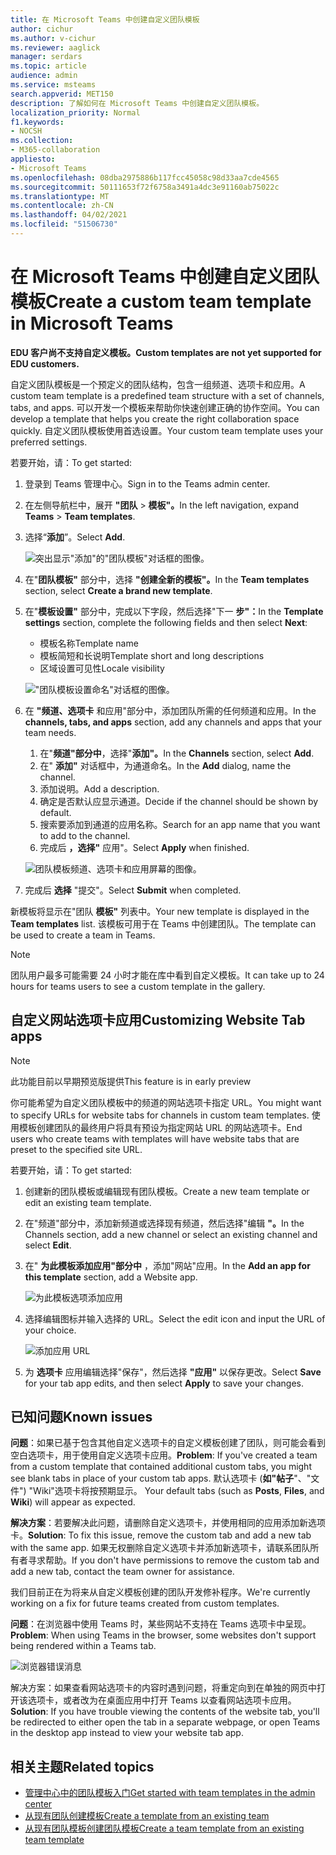 ```yaml
---
title: 在 Microsoft Teams 中创建自定义团队模板
author: cichur
ms.author: v-cichur
ms.reviewer: aaglick
manager: serdars
ms.topic: article
audience: admin
ms.service: msteams
search.appverid: MET150
description: 了解如何在 Microsoft Teams 中创建自定义团队模板。
localization_priority: Normal
f1.keywords:
- NOCSH
ms.collection:
- M365-collaboration
appliesto:
- Microsoft Teams
ms.openlocfilehash: 08dba2975886b117fcc45058c98d33aa7cde4565
ms.sourcegitcommit: 50111653f72f6758a3491a4dc3e91160ab75022c
ms.translationtype: MT
ms.contentlocale: zh-CN
ms.lasthandoff: 04/02/2021
ms.locfileid: "51506730"
---
```

# <a name="create-a-custom-team-template-in-microsoft-teams"></a><span data-ttu-id="17546-103">在 Microsoft Teams 中创建自定义团队模板</span><span class="sxs-lookup"><span data-stu-id="17546-103">Create a custom team template in Microsoft Teams</span></span>

<span data-ttu-id="17546-104">**EDU 客户尚不支持自定义模板。**</span><span class="sxs-lookup"><span data-stu-id="17546-104">**Custom templates are not yet supported for EDU customers.**</span></span>

<span data-ttu-id="17546-105">自定义团队模板是一个预定义的团队结构，包含一组频道、选项卡和应用。</span><span class="sxs-lookup"><span data-stu-id="17546-105">A custom team template is a predefined team structure with a set of channels, tabs, and apps.</span></span> <span data-ttu-id="17546-106">可以开发一个模板来帮助你快速创建正确的协作空间。</span><span class="sxs-lookup"><span data-stu-id="17546-106">You can develop a template that helps you create the right collaboration space quickly.</span></span> <span data-ttu-id="17546-107">自定义团队模板使用首选设置。</span><span class="sxs-lookup"><span data-stu-id="17546-107">Your custom team template uses your preferred settings.</span></span>  

<span data-ttu-id="17546-108">若要开始，请：</span><span class="sxs-lookup"><span data-stu-id="17546-108">To get started:</span></span>

1. <span data-ttu-id="17546-109">登录到 Teams 管理中心。</span><span class="sxs-lookup"><span data-stu-id="17546-109">Sign in to the Teams admin center.</span></span>

2. <span data-ttu-id="17546-110">在左侧导航栏中，展开 **"团队**  >  **模板"。**</span><span class="sxs-lookup"><span data-stu-id="17546-110">In the left navigation, expand **Teams** > **Team templates**.</span></span>

3. <span data-ttu-id="17546-111">选择“**添加**”。</span><span class="sxs-lookup"><span data-stu-id="17546-111">Select **Add**.</span></span>

    ![突出显示"添加"的"团队模板"对话框的图像。](media/team-templates-new.png)

4. <span data-ttu-id="17546-113">在"**团队模板"** 部分中，选择 **"创建全新的模板"。**</span><span class="sxs-lookup"><span data-stu-id="17546-113">In the **Team templates** section, select **Create a brand new template**.</span></span>

5. <span data-ttu-id="17546-114">在"**模板设置"** 部分中，完成以下字段，然后选择"下一 **步"：**</span><span class="sxs-lookup"><span data-stu-id="17546-114">In the **Template settings** section, complete the following fields and then select **Next**:</span></span>
    - <span data-ttu-id="17546-115">模板名称</span><span class="sxs-lookup"><span data-stu-id="17546-115">Template name</span></span>
    - <span data-ttu-id="17546-116">模板简短和长说明</span><span class="sxs-lookup"><span data-stu-id="17546-116">Template short and long descriptions</span></span>
    - <span data-ttu-id="17546-117">区域设置可见性</span><span class="sxs-lookup"><span data-stu-id="17546-117">Locale visibility</span></span>  

    !["团队模板设置命名"对话框的图像。](media/template-add-a-name.png)

6. <span data-ttu-id="17546-119">在 **"频道、选项卡** 和应用"部分中，添加团队所需的任何频道和应用。</span><span class="sxs-lookup"><span data-stu-id="17546-119">In the **channels, tabs, and apps** section, add any channels and apps that your team needs.</span></span>

    1. <span data-ttu-id="17546-120">在"**频道"部分中**，选择"**添加"。**</span><span class="sxs-lookup"><span data-stu-id="17546-120">In the **Channels** section, select **Add**.</span></span>
    2. <span data-ttu-id="17546-121">在" **添加"** 对话框中，为通道命名。</span><span class="sxs-lookup"><span data-stu-id="17546-121">In the **Add** dialog, name the channel.</span></span>
    3. <span data-ttu-id="17546-122">添加说明。</span><span class="sxs-lookup"><span data-stu-id="17546-122">Add a description.</span></span>
    4. <span data-ttu-id="17546-123">确定是否默认应显示通道。</span><span class="sxs-lookup"><span data-stu-id="17546-123">Decide if the channel should be shown by default.</span></span>
    5. <span data-ttu-id="17546-124">搜索要添加到通道的应用名称。</span><span class="sxs-lookup"><span data-stu-id="17546-124">Search for an app name that you want to add to the channel.</span></span>
    6. <span data-ttu-id="17546-125">完成后 **，选择"** 应用"。</span><span class="sxs-lookup"><span data-stu-id="17546-125">Select **Apply** when finished.</span></span>

    ![团队模板频道、选项卡和应用屏幕的图像。](media/template-channels-tabs-apps.png)

8. <span data-ttu-id="17546-127">完成后 **选择** "提交"。</span><span class="sxs-lookup"><span data-stu-id="17546-127">Select **Submit** when completed.</span></span>

<span data-ttu-id="17546-128">新模板将显示在"团队 **模板"** 列表中。</span><span class="sxs-lookup"><span data-stu-id="17546-128">Your new template is displayed in the **Team templates** list.</span></span> <span data-ttu-id="17546-129">该模板可用于在 Teams 中创建团队。</span><span class="sxs-lookup"><span data-stu-id="17546-129">The template can be used to create a team in Teams.</span></span>

> [!Note]
> <span data-ttu-id="17546-130">团队用户最多可能需要 24 小时才能在库中看到自定义模板。</span><span class="sxs-lookup"><span data-stu-id="17546-130">It can take up to 24 hours for teams users to see a custom template in the gallery.</span></span>

## <a name="customizing-website-tab-apps"></a><span data-ttu-id="17546-131">自定义网站选项卡应用</span><span class="sxs-lookup"><span data-stu-id="17546-131">Customizing Website Tab apps</span></span>

> [!Note]
> <span data-ttu-id="17546-132">此功能目前以早期预览版提供</span><span class="sxs-lookup"><span data-stu-id="17546-132">This feature is in early preview</span></span>

<span data-ttu-id="17546-133">你可能希望为自定义团队模板中的频道的网站选项卡指定 URL。</span><span class="sxs-lookup"><span data-stu-id="17546-133">You might want to specify URLs for website tabs for channels in custom team templates.</span></span> <span data-ttu-id="17546-134">使用模板创建团队的最终用户将具有预设为指定网站 URL 的网站选项卡。</span><span class="sxs-lookup"><span data-stu-id="17546-134">End users who create teams with templates will have website tabs that are preset to the specified site URL.</span></span>

<span data-ttu-id="17546-135">若要开始，请：</span><span class="sxs-lookup"><span data-stu-id="17546-135">To get started:</span></span>

1. <span data-ttu-id="17546-136">创建新的团队模板或编辑现有团队模板。</span><span class="sxs-lookup"><span data-stu-id="17546-136">Create a new team template or edit an existing team template.</span></span>

2. <span data-ttu-id="17546-137">在"频道"部分中，添加新频道或选择现有频道，然后选择"编辑 **"。**</span><span class="sxs-lookup"><span data-stu-id="17546-137">In the Channels section, add a new channel or select an existing channel and select **Edit**.</span></span>

3. <span data-ttu-id="17546-138">在" **为此模板添加应用"部分中** ，添加"网站"应用。</span><span class="sxs-lookup"><span data-stu-id="17546-138">In the **Add an app for this template** section, add a Website app.</span></span>

    ![为此模板选项添加应用](media/add-an-app-template.png)

4. <span data-ttu-id="17546-140">选择编辑图标并输入选择的 URL。</span><span class="sxs-lookup"><span data-stu-id="17546-140">Select the edit icon and input the URL of your choice.</span></span>

    ![添加应用 URL](media/add-url-app-template.png)

5. <span data-ttu-id="17546-142">为 **选项卡** 应用编辑选择"保存"，然后选择 **"应用"** 以保存更改。</span><span class="sxs-lookup"><span data-stu-id="17546-142">Select **Save** for your tab app edits, and then select **Apply** to save your changes.</span></span>

## <a name="known-issues"></a><span data-ttu-id="17546-143">已知问题</span><span class="sxs-lookup"><span data-stu-id="17546-143">Known issues</span></span>

<span data-ttu-id="17546-144">**问题**：如果已基于包含其他自定义选项卡的自定义模板创建了团队，则可能会看到空白选项卡，用于使用自定义选项卡应用。</span><span class="sxs-lookup"><span data-stu-id="17546-144">**Problem**: If you've created a team from a custom template that contained additional custom tabs, you might see blank tabs in place of your custom tab apps.</span></span> <span data-ttu-id="17546-145">默认选项卡 (**如"帖子**"、"文件") "Wiki"选项卡将按预期显示。  </span><span class="sxs-lookup"><span data-stu-id="17546-145">Your default tabs (such as **Posts**, **Files**, and **Wiki**) will appear as expected.</span></span>

<span data-ttu-id="17546-146">**解决方案**：若要解决此问题，请删除自定义选项卡，并使用相同的应用添加新选项卡。</span><span class="sxs-lookup"><span data-stu-id="17546-146">**Solution**: To fix this issue, remove the custom tab and add a new tab with the same app.</span></span> <span data-ttu-id="17546-147">如果无权删除自定义选项卡并添加新选项卡，请联系团队所有者寻求帮助。</span><span class="sxs-lookup"><span data-stu-id="17546-147">If you don't have permissions to remove the custom tab and add a new tab, contact the team owner for assistance.</span></span>

<span data-ttu-id="17546-148">我们目前正在为将来从自定义模板创建的团队开发修补程序。</span><span class="sxs-lookup"><span data-stu-id="17546-148">We're currently working on a fix for future teams created from custom templates.</span></span>

<span data-ttu-id="17546-149">**问题**：在浏览器中使用 Teams 时，某些网站不支持在 Teams 选项卡中呈现。</span><span class="sxs-lookup"><span data-stu-id="17546-149">**Problem**: When using Teams in the browser, some websites don't support being rendered within a Teams tab.</span></span>

![浏览器错误消息](media/browser-error-message.png)

<span data-ttu-id="17546-151">解决方案：如果查看网站选项卡的内容时遇到问题，将重定向到在单独的网页中打开该选项卡，或者改为在桌面应用中打开 Teams 以查看网站选项卡应用。</span><span class="sxs-lookup"><span data-stu-id="17546-151">**Solution**: If you have trouble viewing the contents of the website tab, you'll be redirected to either open the tab in a separate webpage, or open Teams in the desktop app instead to view your website tab app.</span></span>

## <a name="related-topics"></a><span data-ttu-id="17546-152">相关主题</span><span class="sxs-lookup"><span data-stu-id="17546-152">Related topics</span></span>

- [<span data-ttu-id="17546-153">管理中心中的团队模板入门</span><span class="sxs-lookup"><span data-stu-id="17546-153">Get started with team templates in the admin center</span></span>](get-started-with-teams-templates-in-the-admin-console.md)
- [<span data-ttu-id="17546-154">从现有团队创建模板</span><span class="sxs-lookup"><span data-stu-id="17546-154">Create a template from an existing team</span></span>](create-template-from-existing-team.md)
- [<span data-ttu-id="17546-155">从现有团队模板创建团队模板</span><span class="sxs-lookup"><span data-stu-id="17546-155">Create a team template from an existing team template</span></span>](create-template-from-existing-template.md)
